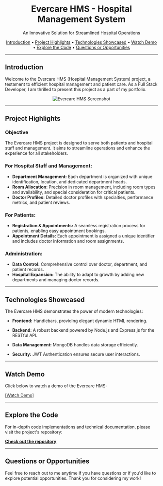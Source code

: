 
<h1 align="center">Evercare HMS - Hospital Management System</h1>

<p align="center">
  An Innovative Solution for Streamlined Hospital Operations
</p>

<p align="center">
  <a href="#introduction">Introduction</a> •
  <a href="#project-highlights">Project Highlights</a> •
  <a href="#technologies-showcased">Technologies Showcased</a> •
  <a href="#watch-demo">Watch Demo</a> •
  <a href="#explore-the-code">Explore the Code</a> •
  <a href="#questions-or-opportunities">Questions or Opportunities</a>
</p>

---

## Introduction

Welcome to the Evercare HMS (Hospital Management System) project, a testament to efficient hospital management and patient care. As a Full Stack Developer, I am thrilled to present this project as a part of my portfolio.

<p align="center">
  <img src="https://your-website.com/hms-screenshot.png" alt="Evercare HMS Screenshot">
</p>

---

## Project Highlights

### **Objective**

The Evercare HMS project is designed to serve both patients and hospital staff and management. It aims to streamline operations and enhance the experience for all stakeholders.

### **For Hospital Staff and Management:**

- **Department Management:** Each department is organized with unique identification, location, and dedicated department heads.
- **Room Allocation:** Precision in room management, including room types and availability, and special consideration for critical patients.
- **Doctor Profiles:** Detailed doctor profiles with specialties, performance metrics, and patient reviews.

### **For Patients:**

- **Registration & Appointments:** A seamless registration process for patients, enabling easy appointment bookings.
- **Appointment Details:** Each appointment is assigned a unique identifier and includes doctor information and room assignments.

### **Administration:**

- **Data Control:** Comprehensive control over doctor, department, and patient records.
- **Hospital Expansion:** The ability to adapt to growth by adding new departments and managing doctor records.

---

## Technologies Showcased

The Evercare HMS demonstrates the power of modern technologies:

- **Frontend:** Handlebars, providing elegant dynamic HTML rendering.

- **Backend:** A robust backend powered by Node.js and Express.js for the RESTful API.

- **Data Management:** MongoDB handles data storage efficiently.

- **Security:** JWT Authentication ensures secure user interactions.

---

## Watch Demo

Click below to watch a demo of the Evercare HMS:

[[Watch Demo]](https://vimeo.com/825989126)

---

## Explore the Code

For in-depth code implementations and technical documentation, please visit the project's repository:

[**Check out the repository**](https://github.com/ShaheryarRafique/Evercare-HMS)

---

## Questions or Opportunities

Feel free to reach out to me anytime if you have questions or if you'd like to explore potential opportunities. Thank you for considering my work!

